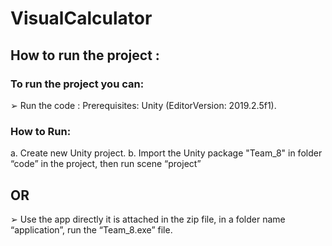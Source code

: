 # VisualCalculator
## How to run the project :

### To run the project you can:
➢ Run the code :
Prerequisites: Unity (EditorVersion: 2019.2.5f1).

### How to Run:
a. Create new Unity project.
b. Import the Unity package "Team_8" in folder “code” in the project, then run scene “project”

## OR

➢ Use the app directly it is attached in the zip file, in a folder name “application”, run the “Team_8.exe” file.
